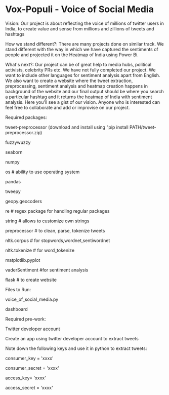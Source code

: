 # Vox-Populi - Voice of Social Media

Vision: Our project is about reflecting the voice of millions of twitter users in India, to create value and sense from millions and zillions of tweets and hashtags

How we stand different?: There are many projects done on similar track. We stand different with the way in which we have captured the sentiments of people and projected it on the Heatmap of India using Power Bi.

What's next?: Our project can be of great help to media hubs, political activists, celebrity PRs etc. We have not fully completed our project. We want to include other languages for sentiment analysis apart from English. We also want to create a website where the tweet extraction, preprocessing, sentiment analysis and heatmap creation happens in background of the website and our final output should be where you search a particular hashtag and it returns the heatmap of India with sentiment analysis. Here you'll see a gist of our vision.
Anyone who is interested can feel free to collaborate and add or improvise on our project.


Required packages:

tweet-preprocessor
(download and install using "pip install PATH/tweet-preprocessor.zip)

fuzzywuzzy

seaborn

numpy

os # ability to use operating system

pandas

tweepy

geopy.geocoders

re # regex package for handling regular packages

string # allows to customize own strings

preprocessor # to clean, parse, tokenize tweets

nltk.corpus # for stopwords,wordnet,sentiwordnet 

nltk.tokenize # for word_tokenize

matplotlib.pyplot

vaderSentiment #for sentiment analysis

flask # to create website

Files to Run:

voice_of_social_media.py

dashboard

Required pre-work:

Twitter developer account

Create an app using twitter developer account to extract tweets

Note down the following keys and use it in python to extract tweets:

consumer_key = 'xxxx'

consumer_secret = 'xxxx'

access_key= 'xxxx'

access_secret = 'xxxx'


